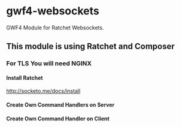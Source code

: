 # gwf4-websockets
GWF4 Module for Ratchet Websockets.

## This module is using Ratchet and Composer

### For TLS You will need NGINX

#### Install Ratchet

  http://socketo.me/docs/install
  
#### Create Own Command Handlers on Server


#### Create Own Command Handler on Client

